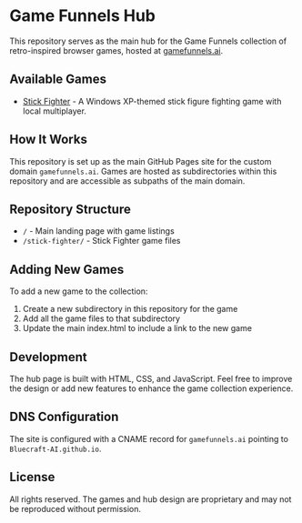 # Game Funnels Hub

This repository serves as the main hub for the Game Funnels collection of retro-inspired browser games, hosted at [gamefunnels.ai](http://gamefunnels.ai).

## Available Games

- [Stick Fighter](http://gamefunnels.ai/stick-fighter/) - A Windows XP-themed stick figure fighting game with local multiplayer.

## How It Works

This repository is set up as the main GitHub Pages site for the custom domain `gamefunnels.ai`. Games are hosted as subdirectories within this repository and are accessible as subpaths of the main domain.

## Repository Structure

- `/` - Main landing page with game listings
- `/stick-fighter/` - Stick Fighter game files

## Adding New Games

To add a new game to the collection:

1. Create a new subdirectory in this repository for the game
2. Add all the game files to that subdirectory
3. Update the main index.html to include a link to the new game

## Development

The hub page is built with HTML, CSS, and JavaScript. Feel free to improve the design or add new features to enhance the game collection experience.

## DNS Configuration

The site is configured with a CNAME record for `gamefunnels.ai` pointing to `Bluecraft-AI.github.io`.

## License

All rights reserved. The games and hub design are proprietary and may not be reproduced without permission. 